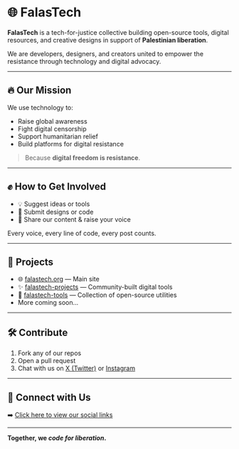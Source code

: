 # 🌐 FalasTech

**FalasTech** is a tech-for-justice collective building open-source tools, digital resources, and creative designs in support of **Palestinian liberation**.

We are developers, designers, and creators united to empower the resistance through technology and digital advocacy.

---

## 🔥 Our Mission

We use technology to:

- Raise global awareness  
- Fight digital censorship  
- Support humanitarian relief  
- Build platforms for digital resistance  

> Because **digital freedom is resistance**.

---

## ✊ How to Get Involved

- 💡 Suggest ideas or tools  
- 🎨 Submit designs or code  
- 📣 Share our content & raise your voice  

Every voice, every line of code, every post counts.

---

## 🚀 Projects

- 🌐 [falastech.org](https://falastech.pages.dev) — Main site  
- ✨ [falastech-projects](https://github.com/FalasTech/falastech-projects) — Community-built digital tools 
- 🧰 [falastech-tools](https://github.com/FalasTech/falastech-tools) — Collection of open-source utilities
- More coming soon...

---

## 🛠️ Contribute

1. Fork any of our repos  
2. Open a pull request  
3. Chat with us on [X (Twitter)](https://x.com/falastech) or [Instagram](https://instagram.com/falastech)

---

## 🤝 Connect with Us

➡️ [Click here to view our social links](socials.md)

---

**Together, we _code for liberation_.**
